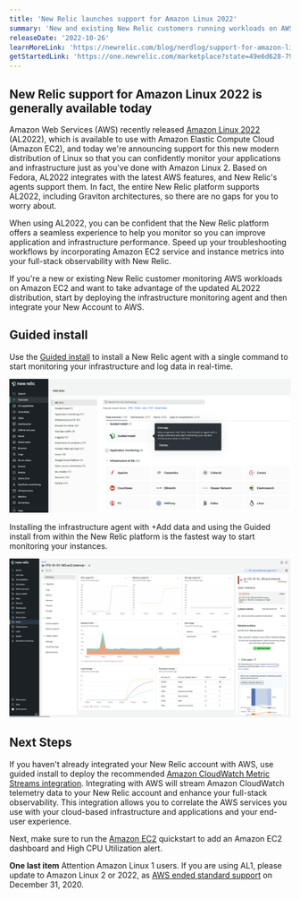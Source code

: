 ```yaml
---
title: 'New Relic launches support for Amazon Linux 2022'
summary: 'New and existing New Relic customers running workloads on AWS can take advantage of the updated Amazon Linux 2022'
releaseDate: '2022-10-26'
learnMoreLink: 'https://newrelic.com/blog/nerdlog/support-for-amazon-linux'
getStartedLink: 'https://one.newrelic.com/marketplace?state=49e6d628-79ac-7022-1689-a6a6b7673f54'
---
```


## New Relic support for Amazon Linux 2022 is generally available today
Amazon Web Services (AWS) recently released [Amazon Linux 2022](https://aws.amazon.com/linux/amazon-linux-2022/?amazon-linux-whats-new.sort-by=item.additionalFields.postDateTime&amazon-linux-whats-new.sort-order=desc) (AL2022), which is available to use with Amazon Elastic Compute Cloud (Amazon EC2), and today we're announcing support for this new modern distribution of Linux so that you can confidently monitor your applications and infrastructure just as you've done with Amazon Linux 2. Based on Fedora, AL2022 integrates with the latest AWS features, and New Relic's agents support them. In fact, the entire New Relic platform supports AL2022, including Graviton architectures, so there are no gaps for you to worry about.

When using AL2022, you can be confident that the New Relic platform offers a seamless experience to help you monitor so you can improve application and infrastructure performance. Speed up your troubleshooting workflows by incorporating Amazon EC2 service and instance metrics into your full-stack observability with New Relic.

If you're a new or existing New Relic customer monitoring AWS workloads on Amazon EC2 and want to take advantage of the updated AL2022 distribution, start by deploying the infrastructure monitoring agent and then integrate your New Account to AWS.

## Guided install
Use the [Guided install](https://one.newrelic.com/marketplace?state=49e6d628-79ac-7022-1689-a6a6b7673f54) to install a New Relic agent with a single command to start monitoring your infrastructure and log data in real-time.

![The New Relic guided install offers an enhanced instrumentation experience providing agent installation and incorporating alerts, dashboards, and logs in context.](./images/GuidedInstall.png "The New Relic guided install offers an enhanced instrumentation experience providing agent installation and incorporating alerts, dashboards, and logs in context.")

Installing the infrastructure agent with +Add data and using the Guided install from within the New Relic platform is the fastest way to start monitoring your instances.

![Amazon Linux 2022 instance instrumented with the New Relic infrastructure monitoring agent.](./images/AL2022wAgent.png "Amazon Linux 2022 instance instrumented with the New Relic infrastructure monitoring agent.")

## Next Steps
If you haven't already integrated your New Relic account with AWS, use guided install to deploy the recommended [Amazon CloudWatch Metric Streams integration](https://newrelic.com/blog/how-to-relic/cloudwatch-metric-streams-insights). Integrating with AWS will stream Amazon CloudWatch telemetry data to your New Relic account and enhance your full-stack observability. This integration allows you to correlate the AWS services you use with your cloud-based infrastructure and applications and your end-user experience.

Next, make sure to run the [Amazon EC2](https://newrelic.com/instant-observability/aws-ec2) quickstart to add an Amazon EC2 dashboard and High CPU Utilization alert.

**One last item**
Attention Amazon Linux 1 users. If you are using AL1, please update to Amazon Linux 2 or 2022, as [AWS ended standard support](https://aws.amazon.com/blogs/aws/update-on-amazon-linux-ami-end-of-life/) on December 31, 2020.
